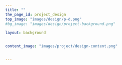```yaml
---
title: ""
the_page_id: project_design
top_image: "images/design/p-d.png" 
#bg_image: "images/design/project-background.png"

layout: background


content_image: "images/project/design-content.png"


---
```




